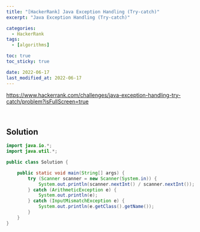 ```yaml
---
title: "[HackerRank] Java Exception Handling (Try-catch)"
excerpt: "Java Exception Handling (Try-catch)"

categories:
  - HackerRank
tags:
  - [algorithms]

toc: true
toc_sticky: true

date: 2022-06-17
last_modified_at: 2022-06-17
---
```


<https://www.hackerrank.com/challenges/java-exception-handling-try-catch/problem?isFullScreen=true>

<br>

## Solution

```java
import java.io.*;
import java.util.*;

public class Solution {

    public static void main(String[] args) {
        try (Scanner scanner = new Scanner(System.in)) {
            System.out.println(scanner.nextInt() / scanner.nextInt());
        } catch (ArithmeticException e) {
            System.out.println(e);
        } catch (InputMismatchException e) {
            System.out.println(e.getClass().getName());
        }
    }
}
```